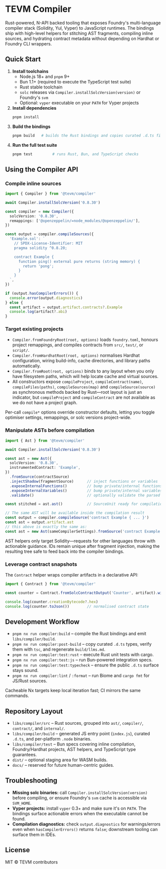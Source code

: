 # TEVM Compiler

Rust-powered, N-API backed tooling that exposes Foundry's multi-language compiler stack (Solidity, Yul, Vyper) to JavaScript runtimes. The bindings ship with high-level helpers for stitching AST fragments, compiling inline sources, and hydrating contract metadata without depending on Hardhat or Foundry CLI wrappers.

## Quick Start

1. **Install toolchains**
   - Node.js 18+ and `pnpm` 9+
   - Bun 1.1+ (required to execute the TypeScript test suite)
   - Rust stable toolchain
   - `solc` releases via `Compiler.installSolcVersion(version)` or Foundry's `svm`
   - Optional: `vyper` executable on your `PATH` for Vyper projects
2. **Install dependencies**
   ```bash
   pnpm install
   ```
3. **Build the bindings**
   ```bash
   pnpm build   # builds the Rust bindings and copies curated .d.ts files, type-checks, generates docs
   ```
4. **Run the full test suite**
   ```bash
   pnpm test         # runs Rust, Bun, and TypeScript checks
   ```

## Using the Compiler API

### Compile inline sources

```ts
import { Compiler } from '@tevm/compiler'

await Compiler.installSolcVersion('0.8.30')

const compiler = new Compiler({
  solcVersion: '0.8.30',
  remappings: ['@openzeppelin/=node_modules/@openzeppelin/'],
})

const output = compiler.compileSources({
  'Example.sol': `
    // SPDX-License-Identifier: MIT
    pragma solidity ^0.8.20;

    contract Example {
      function ping() external pure returns (string memory) {
        return 'pong';
      }
    }
  `,
})

if (output.hasCompilerErrors()) {
  console.error(output.diagnostics)
} else {
  const artifact = output.artifact.contracts?.Example
  console.log(artifact?.abi)
}
```

### Target existing projects

- `Compiler.fromFoundryRoot(root, options)` loads `foundry.toml`, honours project remappings, and compiles contracts from `src/`, `test/`, or `script/`.
- `Compiler.fromHardhatRoot(root, options)` normalises Hardhat configuration, wiring build-info, cache directories, and library paths automatically.
- `Compiler.fromRoot(root, options)` binds to any layout when you only have filesystem paths, which will help locate cache and virtual sources.
- All constructors expose `compileProject`, `compileContract(name)`, `compileFiles(paths)`, `compileSources(map)` and `compileSource(source)` as synchronous methods backed by Rust—root layout is just an indicator, but `compileProject` and `compileContract` are not available as we do not have a project graph.

Per-call `compile*` options override constructor defaults, letting you toggle optimiser settings, remappings, or solc versions project-wide.

### Manipulate ASTs before compilation

```ts
import { Ast } from '@tevm/compiler'

await Compiler.installSolcVersion('0.8.30')

const ast = new Ast({
  solcVersion: '0.8.30',
  instrumentedContract: 'Example',
})
  .fromSource(contractSource)
  .injectShadow(fragmentSource)      // inject functions or variables
  .exposeInternalFunctions()         // bump private/internal functions to public
  .exposeInternalVariables()         // bump private/internal variables to public
  .validate()                        // optionally validate the parsed ast by compiling it

const stitched = ast.ast()           // SourceUnit ready for compilation

// The same AST will be available inside the compilation result
const output = compiler.compileSource('contract Example { ... }')
const ast = output.artifact.ast
// this above is exactly the same as:
const ast = new Ast(sameCompilerSettings).fromSource('contract Example { ... }')

```

AST helpers only target Solidity—requests for other languages throw with actionable guidance. IDs remain unique after fragment injection, making the resulting tree safe to feed back into the compiler bindings.

### Leverage contract snapshots

The `Contract` helper wraps compiler artifacts in a declarative API:

```ts
import { Contract } from '@tevm/compiler'

const counter = Contract.fromSolcContractOutput('Counter', artifact).withAddress('0xabc...')

console.log(counter.creationBytecode?.hex)
console.log(counter.toJson())        // normalised contract state
```

## Development Workflow

- `pnpm nx run compiler:build` – compile the Rust bindings and emit `libs/compiler/build`.
- `pnpm nx run compiler:post-build` – copy curated `.d.ts` types, verify them with `tsc`, and regenerate `build/llms.md`.
- `pnpm nx run compiler:test:rust` – execute Rust unit tests with cargo.
- `pnpm nx run compiler:test:js` – run Bun-powered integration specs.
- `pnpm nx run compiler:test:typecheck` – ensure the public `.d.ts` surface stays sound.
- `pnpm nx run compiler:lint` / `:format` – run Biome and `cargo fmt` for JS/Rust sources.

Cacheable Nx targets keep local iteration fast; CI mirrors the same commands.

## Repository Layout

- `libs/compiler/src` – Rust sources, grouped into `ast/`, `compiler/`, `contract/`, and `internal/`.
- `libs/compiler/build` – generated JS entry point (`index.js`), curated `.d.ts`, and per-platform `.node` binaries.
- `libs/compiler/test` – Bun specs covering inline compilation, Foundry/Hardhat projects, AST helpers, and TypeScript type guarantees.
- `dist/` – optional staging area for WASM builds.
- `docs/` – reserved for future human-centric guides.

## Troubleshooting

- **Missing solc binaries:** call `Compiler.installSolcVersion(version)` before compiling, or ensure Foundry's `svm` cache is accessible via `SVM_HOME`.
- **Vyper projects:** install `vyper` 0.3+ and make sure it's on `PATH`. The bindings surface actionable errors when the executable cannot be found.
- **Compilation diagnostics:** check `output.diagnostics` for warnings/errors even when `hasCompilerErrors()` returns `false`; downstream tooling can surface them in IDEs.

## License

MIT © TEVM contributors
